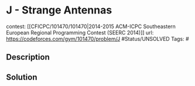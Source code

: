 # J - Strange Antennas

contest: [[CFICPC/101470/101470|2014-2015 ACM-ICPC Southeastern European Regional Programming Contest (SEERC 2014)]]
url: https://codeforces.com/gym/101470/problem/J
#Status/UNSOLVED
Tags: #

## Description

## Solution

